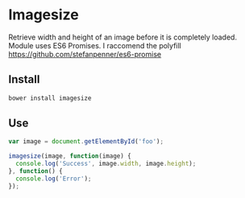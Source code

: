 # Imagesize
Retrieve width and height of an image before it is completely loaded.
Module uses ES6 Promises. I raccomend the polyfill https://github.com/stefanpenner/es6-promise

## Install

```sh
bower install imagesize
```

## Use

```javascript
var image = document.getElementById('foo');

imagesize(image, function(image) {
  console.log('Success', image.width, image.height);
}, function() {
  console.log('Error');
});
```
